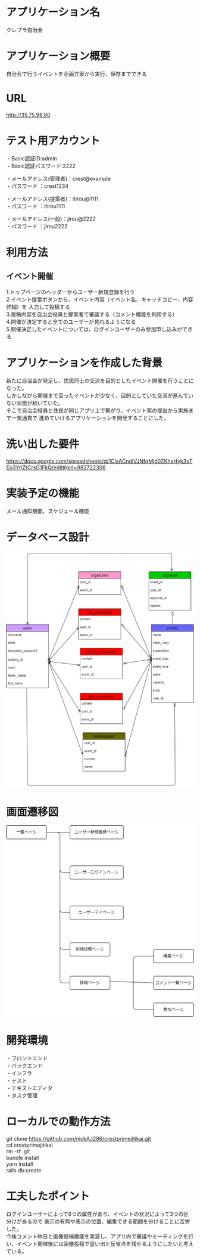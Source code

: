 # アプリケーション名
クレプラ自治会

# アプリケーション概要
自治会で行うイベントを企画立案から実行、保存までできる

# URL
http://35.75.98.80

# テスト用アカウント
・Basic認証ID:admin  
・Basic認証パスワード:2222

・メールアドレス(管理者)：crest@example  
・パスワード           ：crest1234

・メールアドレス(提案者)：itirou@1111  
・パスワード           ：itirou1111

・メールアドレス(一般)：jirou@2222  
・パスワード         ：jirou2222

# 利用方法
## イベント開催
1.トップページのヘッダーからユーザー新規登録を行う  
2.イベント提案ボタンから、イベント内容（イベント名、キャッチコピー、内容詳細）を
入力して投稿する  
3.投稿内容を自治会役員と提案者で審議する（コメント機能を利用する）  
4.開催が決定すると全てのユーザーが見れるようになる  
5.開催決定したイベントについては、ログインユーザーのみ参加申し込みができる

# アプリケーションを作成した背景
新たに自治会が発足し、住民同士の交流を目的としたイベント開催を行うことになった。  
しかしながら開催まで至ったイベントが少なく、目的としていた交流が進んでいない状態が続いていた。  
そこで自治会役員と住民が同じアプリ上で繋がり、イベント案の提出から実施まで一気通貫で
進めていけるアプリケーションを開発することにした。

# 洗い出した要件
https://docs.google.com/spreadsheets/d/1ClsACndiVJNfqMjd0ZKhxHyk3vTEo3YrlZtCrsG1FkQ/edit#gid=982722306

# 実装予定の機能
メール通知機能、スケジュール機能

# データベース設計
![Alt text](ER.png)

# 画面遷移図
![Alt text](draw.png)

# 開発環境
・フロントエンド  
・バックエンド  
・インフラ  
・テスト  
・テキストエディタ  
・タスク管理  

# ローカルでの動作方法
git clone https://github.com/nickAJ286/crestprimejitikai.git  
cd crestprimejitikai  
rm -rf .git  
bundle install  
yarn install  
rails db:create  

# 工夫したポイント
ログインユーザーによって6つの属性があり、イベントの状況によって3つの区分けがあるので  表示の有無や表示の位置、編集できる範囲を分けることに苦労した。  
今後コメント昨日と画像投稿機能を実装し、アプリ内で審議やミーティングを行い、イベント開催後には画像投稿で思い出と反省点を残せるようにしたいと考えている。
